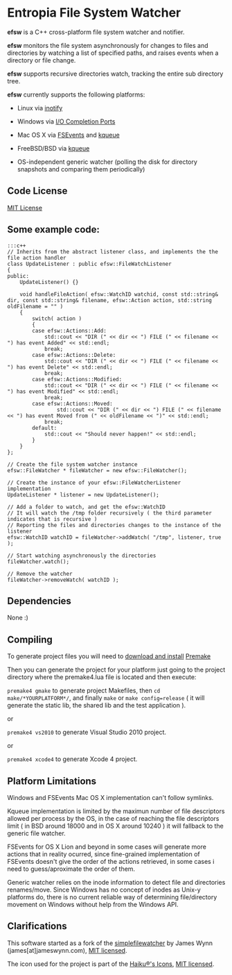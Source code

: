 Entropia File System Watcher
============================
**efsw** is a C++ cross-platform file system watcher and notifier.

**efsw** monitors the file system asynchronously for changes to files and directories by watching a list of specified paths, and raises events when a directory or file change.

**efsw** supports recursive directories watch, tracking the entire sub directory tree.

**efsw** currently supports the following platforms:

* Linux via [inotify](http://en.wikipedia.org/wiki/Inotify)

* Windows via [I/O Completion Ports](http://en.wikipedia.org/wiki/IOCP)

* Mac OS X via [FSEvents](http://en.wikipedia.org/wiki/FSEvents) and [kqueue](http://en.wikipedia.org/wiki/Kqueue)

* FreeBSD/BSD via [kqueue](http://en.wikipedia.org/wiki/Kqueue)

* OS-independent generic watcher
(polling the disk for directory snapshots and comparing them periodically)

**Code License**
--------------
[MIT License](http://www.opensource.org/licenses/mit-license.php)

**Some example code:**
--------------------

    :::c++
	// Inherits from the abstract listener class, and implements the the file action handler
	class UpdateListener : public efsw::FileWatchListener
	{
	public:
		UpdateListener() {}

		void handleFileAction( efsw::WatchID watchid, const std::string& dir, const std::string& filename, efsw::Action action, std::string oldFilename = "" )
		{
			switch( action )
			{
			case efsw::Actions::Add:
				std::cout << "DIR (" << dir << ") FILE (" << filename << ") has event Added" << std::endl;
				break;
			case efsw::Actions::Delete:
				std::cout << "DIR (" << dir << ") FILE (" << filename << ") has event Delete" << std::endl;
				break;
			case efsw::Actions::Modified:
				std::cout << "DIR (" << dir << ") FILE (" << filename << ") has event Modified" << std::endl;
				break;
			case efsw::Actions::Moved:
					std::cout << "DIR (" << dir << ") FILE (" << filename << ") has event Moved from (" << oldFilename << ")" << std::endl;
				break;
			default:
				std::cout << "Should never happen!" << std::endl;
			}
		}
	};

	// Create the file system watcher instance
	efsw::FileWatcher * fileWatcher = new efsw::FileWatcher();

	// Create the instance of your efsw::FileWatcherListener implementation
	UpdateListener * listener = new UpdateListener();

	// Add a folder to watch, and get the efsw::WatchID
	// It will watch the /tmp folder recursively ( the third parameter indicates that is recursive )
	// Reporting the files and directories changes to the instance of the listener
	efsw::WatchID watchID = fileWatcher->addWatch( "/tmp", listener, true );

	// Start watching asynchronously the directories
	fileWatcher.watch();

	// Remove the watcher
	fileWatcher->removeWatch( watchID );
	

**Dependencies**
--------------
None :)

**Compiling**
------------
To generate project files you will need to [download and install](http://industriousone.com/premake/download) [Premake](http://industriousone.com/what-premake)

Then you can generate the project for your platform just going to the project directory where the premake4.lua file is located and then execute:

`premake4 gmake` to generate project Makefiles, then `cd make/*YOURPLATFORM*/`, and finally `make` or `make config=release` ( it will generate the static lib, the shared lib and the test application ).

or 

`premake4 vs2010` to generate Visual Studio 2010 project.

or

`premake4 xcode4` to generate Xcode 4 project.


**Platform Limitations**
---------------------

Windows and FSEvents Mac OS X implementation can't follow symlinks.

Kqueue implementation is limited by the maximun number of file descriptors allowed per process by the OS, in the case of reaching the file descriptors limit ( in BSD around 18000 and in OS X around 10240 ) it will fallback to the generic file watcher.

FSEvents for OS X Lion and beyond in some cases will generate more actions that in reality ocurred, since fine-grained implementation of FSEvents doesn't give the order of the actions retrieved, in some cases i need to guess/aproximate the order of them.

Generic watcher relies on the inode information to detect file and directories renames/move. Since Windows has no concept of inodes as Unix-y platforms do, there is no current reliable way of determining file/directory movement on Windows without help from the Windows API.

**Clarifications**
----------------

This software started as a fork of the [simplefilewatcher](http://code.google.com/p/simplefilewatcher/) by James Wynn (james[at]jameswynn.com), [MIT licensed](http://www.opensource.org/licenses/mit-license.html).

The icon used for the project is part of the [Haiku®'s Icons](http://www.haiku-inc.org/haiku-icons.html), [MIT licensed](http://www.opensource.org/licenses/mit-license.html).
